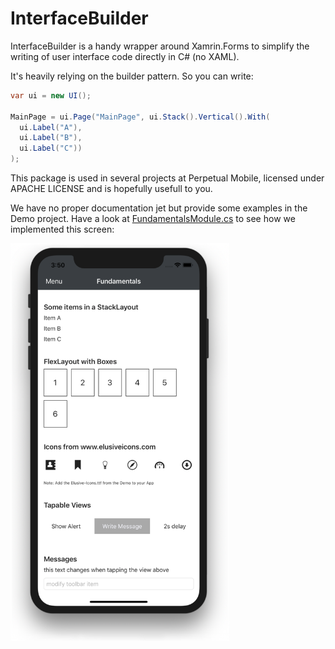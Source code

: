 # InterfaceBuilder

InterfaceBuilder is a handy wrapper around Xamrin.Forms to simplify the writing of user interface code directly in C# (no XAML).

It's heavily relying on the builder pattern. So you can write:

```csharp
var ui = new UI();

MainPage = ui.Page("MainPage", ui.Stack().Vertical().With(
  ui.Label("A"),
  ui.Label("B"),
  ui.Label("C"))
);
```

This package is used in several projects at Perpetual Mobile, licensed under APACHE LICENSE and is hopefully
usefull to you.

We have no proper documentation jet but provide some examples in the Demo project. Have a look at [FundamentalsModule.cs](https://github.com/perpetual-mobile/InterfaceBuilder/blob/master/Demo/FundamentalsModule.cs) to see how we implemented this screen:

<img align="center" src="https://github.com/perpetual-mobile/InterfaceBuilder/raw/master/screenshot-fundamentals.png" width=350 />

